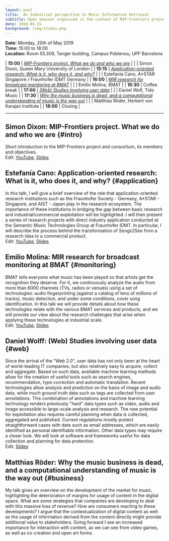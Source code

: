 ```yaml
---
layout: post
title:  An Industrial perspective to Music Information Retrieval
subtitle: Open seminar organized in the context of MIP-Frontiers project to give perspective on specific aspects of MIR
date: 2019-05-15
background: /img/studio.png
---
```


**Date:** Monday, 20th of May 2019 <br>
**Time:** 15:00 to 18:00 <br>
**Location:** Room 55.309, Tanger building, Campus Poblenou, UPF Barcelona

| **15:00** | [_MIP-Frontiers project. What we do and who we are_](#intro) |
| | Simon Dixon, Queen Mary University of London |
| **15:15** | [_Application-oriented research: What is it, who does it, and why?_](#application) |
| | Estefania Cano, A\*STAR Singapore / Fraunhofer IDMT Germany |
| **16:00** | [_MIR research for broadcast monitoring at BMAT_](#monitoring) |
| | Emilio Molina, BMAT |
| **16:30** | Coffee break |
| **17:00** | [_(Web) Studies involving user data_](#web) |
| | Daniel Wolf, Tido Music |
| **17:30** | [_Why the music business is dead, and a computational understanding of music is the way out_](#business) |
| | Matthias Röder, Herbert von Karajan Institute |
| **18:00** | Closing |

---

## **Simon Dixon**: MIP-Frontiers project. What we do and who we are {#intro}

Short introduction to the MIP-Frontiers project and consortium, its members and objectives.<br>
Edit: [YouTube](https://youtu.be/PX-QQXcs5bI), [Slides](/resources/summer-school/simon-intro.pdf)

## **Estefanía Cano**: Application-oriented research: What is it, who does it, and why? {#application}

In this talk, I will give a brief overview of the role that application-oriented research institutions such as the Fraunhofer Society - Germany, A\*STAR - Singapore, and AIST - Japan play in the research ecosystem. The importance of these institutions in bridging the gap between basic research and industrial/commercial exploitation will be highlighted. I will then present a series of research projects with direct industry application conducted at the Semantic Music Technologies Group at Fraunhofer IDMT. In particular, I will describe the process behind the transformation of Songs2See from a research idea to a commercial product.<br>
Edit: [YouTube](https://youtu.be/DFxSbxgdzbM), [Slides](/resources/summer-school/estefania-application.pdf)
 
## **Emilio Molina**: MIR research for broadcast monitoring at BMAT {#monitoring}

BMAT tells everyone what music has been played so that artists get the recognition they deserve. For it, we continuously analyze the audio from more than 6000 channels (TVs, radios or venues) using a set of technologies: audio fingerprinting (against a catalog of tens of millions of tracks), music detection, and under some conditions, cover song identification. In this talk we will provide details about how these technologies relate with the various BMAT services and products, and we will provide our view about the research challenges that arise when applying these technologies at industrial scale.<br>
Edit: [YouTube](https://youtu.be/9ow0S9yhMS8), [Slides](/resources/summer-school/emilio-monitoring.pdf)
 
## **Daniel Wolff**: (Web) Studies involving user data {#web}

Since the arrival of the "Web 2.0", user data has not only been at the heart of world-leading IT companies, but also relatively easy to acquire, collect and aggregate. Based on such data, available machine learning methods allow for the creation of useful tools such as search engines, recommendation, type correction and automatic translation. Recent technologies allow analysis and prediction on the basis of image and audio data, while much ground truth data such as tags are collected from user annotations. This combination of annotations and machine learning technology renders previously "hard" data types such as video, audio and image accessible to large-scale analysis and research. The new potential for exploitation also requires careful planning when data is collected, aggregated and published. Current regulations mostly protect straightforward cases with data such as email addresses, which are easily identified as personal identifiable information. Other data types may require a closer look. We will look at software and frameworks useful for data collection and planning for data protection.<br>
Edit: [Slides](/resources/summer-school/daniel-user-studies.pdf)

## **Matthias Röder**: Why the music business is dead, and a computational understanding of music is the way out {#business}

My talk gives an overview on the development of the market for music, highlighting the deterioration of margins for usage of content in the digital space. What are some strategies that companies are developing to deal with this massive loss of revenue? How are consumers reacting to these developments? I argue that the contextualization of digital content as well as the usage of information derived from the content directly might provide additional value to stakeholders. Going forward I see an increased importance for interaction with content, as we can see from video games, as well as co-creation and open art forms.
